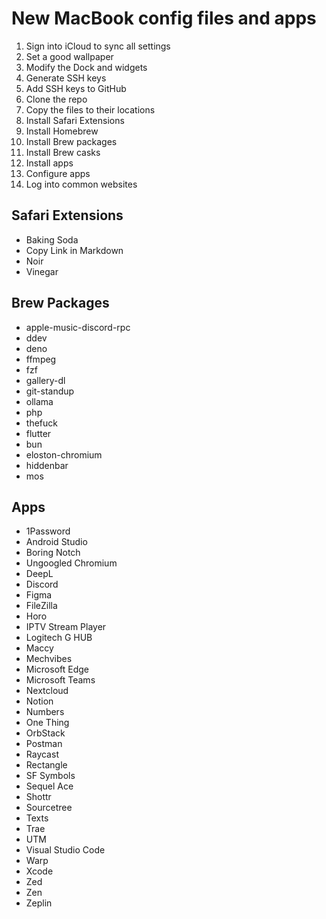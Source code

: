 # New MacBook config files and apps

1. Sign into iCloud to sync all settings
2. Set a good wallpaper
3. Modify the Dock and widgets
4. Generate SSH keys
5. Add SSH keys to GitHub
6. Clone the repo
7. Copy the files to their locations
8. Install Safari Extensions
9. Install Homebrew
10. Install Brew packages
11. Install Brew casks
12. Install apps
13. Configure apps
14. Log into common websites


## Safari Extensions
- Baking Soda
- Copy Link in Markdown
- Noir
- Vinegar

## Brew Packages
- apple-music-discord-rpc
- ddev
- deno
- ffmpeg
- fzf
- gallery-dl
- git-standup
- ollama
- php
- thefuck
- flutter
- bun
- eloston-chromium
- hiddenbar
- mos

## Apps
- 1Password
- Android Studio
- Boring Notch
- Ungoogled Chromium
- DeepL
- Discord
- Figma
- FileZilla
- Horo
- IPTV Stream Player
- Logitech G HUB
- Maccy
- Mechvibes
- Microsoft Edge
- Microsoft Teams
- Nextcloud
- Notion
- Numbers
- One Thing
- OrbStack
- Postman
- Raycast
- Rectangle
- SF Symbols
- Sequel Ace
- Shottr
- Sourcetree
- Texts
- Trae
- UTM
- Visual Studio Code
- Warp
- Xcode
- Zed
- Zen
- Zeplin
